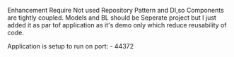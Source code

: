 Enhancement Require
Not used Repository Pattern and DI,so Components are tightly coupled.
Models and BL should be Seperate project but I just added it as par tof application as it's demo only which reduce reusability of code.

Application is setup to run on port: - 44372 

